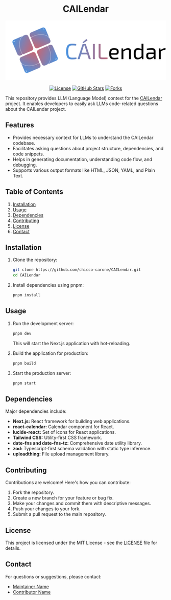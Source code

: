 
<div align="center">

# CAILendar

<img src="public/logo-full.svg">

[![License](https://img.shields.io/badge/License-MIT-blue.svg)](LICENSE)
[![GitHub Stars](https://img.shields.io/github/stars/chicco-carone/CAILendar?style=social)](https://github.com/chicco-carone/CAILendar/stargazers)
[![Forks](https://img.shields.io/github/forks/chicco-carone/CAILendar?style=social)](https://github.com/chicco-carone/CAILendar/network/members)

</div>

This repository provides LLM (Language Model) context for the [CAILendar](https://github.com/chicco-carone/CAILendar) project. It enables developers to easily ask LLMs code-related questions about the CAILendar project.

## Features

-   Provides necessary context for LLMs to understand the CAILendar codebase.
-   Facilitates asking questions about project structure, dependencies, and code snippets.
-   Helps in generating documentation, understanding code flow, and debugging.
-   Supports various output formats like HTML, JSON, YAML, and Plain Text.

## Table of Contents

1.  [Installation](#installation)
2.  [Usage](#usage)
3.  [Dependencies](#dependencies)
4.  [Contributing](#contributing)
5.  [License](#license)
6.  [Contact](#contact)

## Installation

1.  Clone the repository:

    ```bash
    git clone https://github.com/chicco-carone/CAILendar.git
    cd CAILendar
    ```

2.  Install dependencies using pnpm:

    ```bash
    pnpm install
    ```

## Usage

1.  Run the development server:

    ```bash
    pnpm dev
    ```

    This will start the Next.js application with hot-reloading.

2.  Build the application for production:

    ```bash
    pnpm build
    ```

3.  Start the production server:

    ```bash
    pnpm start
    ```

## Dependencies

Major dependencies include:

-   **Next.js:** React framework for building web applications.
-   **react-calendar:** Calendar component for React.
-   **lucide-react:** Set of icons for React applications.
-   **Tailwind CSS:** Utility-first CSS framework.
-   **date-fns and date-fns-tz:** Comprehensive date utility library.
-   **zod:** Typescript-first schema validation with static type inference.
-   **uploadthing:** File upload management library.

## Contributing

Contributions are welcome! Here's how you can contribute:

1.  Fork the repository.
2.  Create a new branch for your feature or bug fix.
3.  Make your changes and commit them with descriptive messages.
4.  Push your changes to your fork.
5.  Submit a pull request to the main repository.

## License

This project is licensed under the MIT License - see the [LICENSE](LICENSE) file for details.

## Contact

For questions or suggestions, please contact:

-   [Maintainer Name](mailto:maintainer@example.com)
-   [Contributor Name](mailto:contributor@example.com)
```
